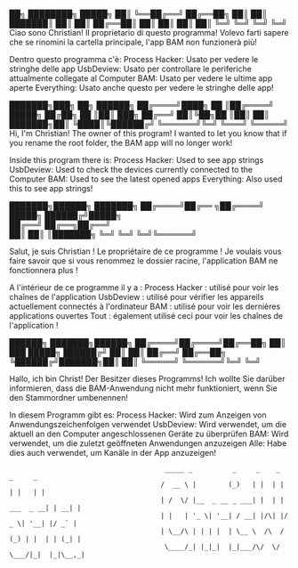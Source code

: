 ██╗ ████████╗  █████╗ 
██║ ╚══██╔══╝ ██╔══██╗
██║    ██║    ███████║
██║    ██║    ██╔══██║
██║    ██║    ██║  ██║
╚═╝    ╚═╝    ╚═╝  ╚═╝
Ciao sono Christian! Il proprietario di questo programma! Volevo farti sapere che se rinomini la cartella principale, l'app BAM non funzionerà più!

Dentro questo programma c'è:
Process Hacker: Usato per vedere le stringhe delle app
UsbDeview: Usato per controllare le periferiche attualmente collegate al Computer
BAM: Usato per vedere le ultime app aperte
Everything: Usato anche questo per vedere le stringhe delle app!

███████╗███╗   ██╗  ██████╗ 
██╔════╝████╗  ██ ║██╔════╝ 
█████╗  ██╔██╗ ██ ║██║  ███╗
██╔══╝  ██║╚██╗██ ║██║   ██║
███████╗██║ ╚████║╚██████╔╝
╚══════╝╚═╝  ╚═══╝ ╚═════╝
Hi, I'm Christian! The owner of this program! I wanted to let you know that if you rename the root folder, the BAM app will no longer work!

Inside this program there is:
Process Hacker: Used to see app strings
UsbDeview: Used to check the devices currently connected to the Computer
BAM: Used to see the latest opened apps
Everything: Also used this to see app strings!

███████╗██████╗ ███████╗
██╔════╝██╔══   ╗██╔════╝
█████╗   ██████╔╝█████╗  
██╔══╝   ██╔══╗██╔══╝  
██║       ██║   ║███████╗
╚═╝       ╚═╝   ╚═╝╚══════╝

Salut, je suis Christian ! Le propriétaire de ce programme ! Je voulais vous faire savoir que si vous renommez le dossier racine, l'application BAM ne fonctionnera plus !

A l'intérieur de ce programme il y a :
Process Hacker : utilisé pour voir les chaînes de l'application
UsbDeview : utilisé pour vérifier les appareils actuellement connectés à l'ordinateur
BAM : utilisé pour voir les dernières applications ouvertes
Tout : également utilisé ceci pour voir les chaînes de l'application !

 ██████╗ ███████╗██████╗ 
██╔════╝██╔════╝██╔══██╗
██║  ███ █████╗  ██████╔╝
██║   ██║ ██╔══╝  ██╔══██╗
╚██████╔╝███████╗██║  ██║
 ╚═════╝ ╚══════╝╚═╝  ╚═╝

Hallo, ich bin Christ! Der Besitzer dieses Programms! Ich wollte Sie darüber informieren, dass die BAM-Anwendung nicht mehr funktioniert, wenn Sie den Stammordner umbenennen!

In diesem Programm gibt es:
Process Hacker: Wird zum Anzeigen von Anwendungszeichenfolgen verwendet
UsbDeview: Wird verwendet, um die aktuell an den Computer angeschlossenen Geräte zu überprüfen
BAM: Wird verwendet, um die zuletzt geöffneten Anwendungen anzuzeigen
Alle: Habe dies auch verwendet, um Kanäle in der App anzuzeigen!


                                           _____ _          _     _    _            _     _ 
                                          /  __ \ |        (_)   | |  | |          | |   | |
                                          | /  \/ |__  _ __ _ ___| |  | | ___  _ __| | __| |
                                          | |   | '_ \| '__| / __| |/\| |/ _ \| '__| |/ _` |
                                          | \__/\ | | | |  | \__ \  /\  / (_) | |  | | (_| |
                                           \____/_| |_|_|  |_|___/\/  \/ \___/|_|  |_|\__,_|
